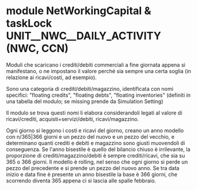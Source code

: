 # module NetWorkingCapital & taskLock UNIT__NWC__DAILY_ACTIVITY (NWC, CCN)

Moduli che scaricano i crediti/debiti commerciali a fine giornata appena si manifestano, o ne impostano il valore perché sia sempre una certa soglia (in relazione ai ricavi/costi, ad esempio).

Sono una categoria di crediti/debiti/magazzino, identificata con nomi specifici: "floating credits", "floating debts", "floating inventories" (definiti in una tabella del modulo; se missing prende da Simulation Setting)

Il modulo se trova questi nomi li elabora considerandoli legati al valore di ricavi/crediti, acquisti+servizi/debiti, ricavi/magazzino.

Ogni giorno si leggono i costi e ricavi del giorno, creano un anno modello con n/365|366 giorni e un pezzo del nuovo e un pezzo del vecchio, e determinano quanti crediti e debiti e magazzino sono giusti muovendoli di conseguenza.
Se l'anno bisestile è quello del bilancio chiuso è irrilevante, la proporzione di crediti/magazzino/debiti è sempre crediti/ricavi, che sia su 365 o 366 giorni.
Il modello è rolling, nel senso che ogni giorno si perde un pezzo del precedente e si prende un pezzo del nuovo anno.
Se tra data inizio e data fine è presente un anno bisestile la base è 366 giorni, che scorrendo diventa 365 appena ci si lascia alle spalle febbraio.
